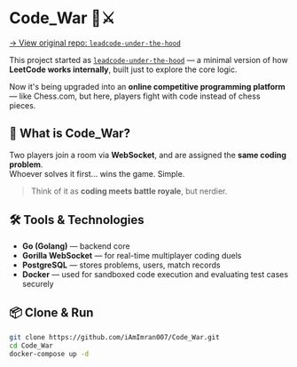# Code_War 🧠⚔️

[→ View original repo: `leadcode-under-the-hood`](https://github.com/iAmImran007/leadcode-under-the-hood)

This project started as [`leadcode-under-the-hood`](https://github.com/iAmImran007/leadcode-under-the-hood) — a minimal version of how **LeetCode works internally**, built just to explore the core logic.

Now it's being upgraded into an **online competitive programming platform** — like Chess.com, but here, players fight with code instead of chess pieces.

## 🚀 What is Code_War?

Two players join a room via **WebSocket**, and are assigned the **same coding problem**.  
Whoever solves it first... wins the game. Simple.

> Think of it as **coding meets battle royale**, but nerdier.

## 🛠 Tools & Technologies

- **Go (Golang)** — backend core
- **Gorilla WebSocket** — for real-time multiplayer coding duels
- **PostgreSQL** — stores problems, users, match records
- **Docker** — used for sandboxed code execution and evaluating test cases securely

## 📦 Clone & Run

```bash
git clone https://github.com/iAmImran007/Code_War.git
cd Code_War
docker-compose up -d
